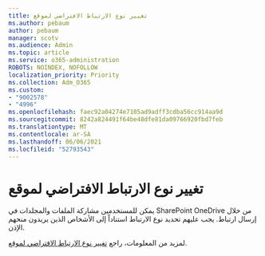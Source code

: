 ```yaml
---
title: تغيير نوع الارتباط الافتراضي لموقع
ms.author: pebaum
author: pebaum
manager: scotv
ms.audience: Admin
ms.topic: article
ms.service: o365-administration
ROBOTS: NOINDEX, NOFOLLOW
localization_priority: Priority
ms.collection: Adm_O365
ms.custom:
- "9002578"
- "4996"
ms.openlocfilehash: faec92a04274e7105ad9adff3cdba56cc914aa9d
ms.sourcegitcommit: 8242a824491f64be48dfe81da09766920fbd7feb
ms.translationtype: MT
ms.contentlocale: ar-SA
ms.lasthandoff: 06/06/2021
ms.locfileid: "52793543"
---
```

# <a name="change-the-default-link-type-for-a-site"></a>تغيير نوع الارتباط الافتراضي لموقع

يمكن للمستخدمين مشاركة الملفات والمجلدات في SharePoint OneDrive من خلال إرسال ارتباط. يجب عليهم تحديد نوع الارتباط استناداً إلى الأشخاص الذين يريدون منحهم الإذن.

لمزيد من المعلومات، راجع [تغيير نوع الارتباط الافتراضي لموقع](/sharepoint/change-default-sharing-link).
